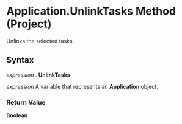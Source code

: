 
# Application.UnlinkTasks Method (Project)

Unlinks the selected tasks.


## Syntax

 _expression_ . **UnlinkTasks**

 _expression_ A variable that represents an **Application** object.


### Return Value

 **Boolean**

